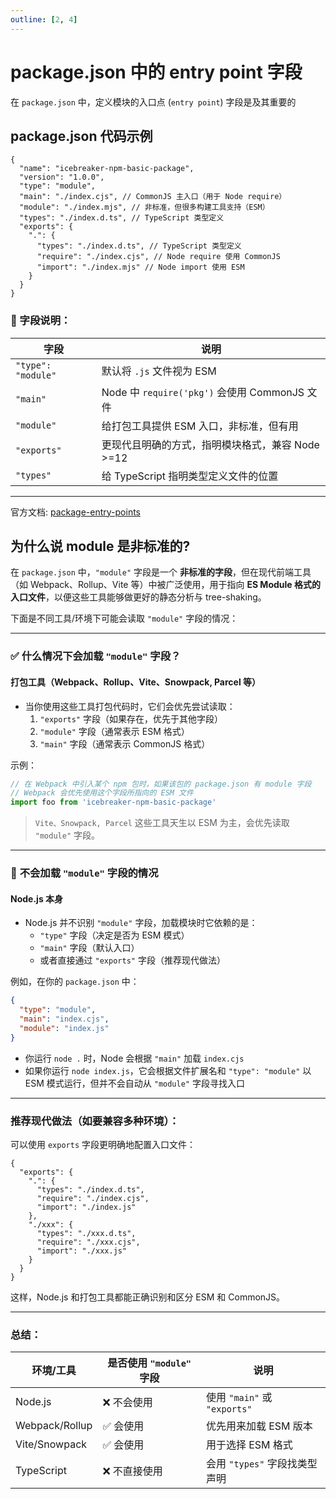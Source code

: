 ```yaml
---
outline: [2, 4]
---
```


# package.json 中的 entry point 字段

在 `package.json` 中，定义模块的入口点 (`entry point`) 字段是及其重要的

## package.json 代码示例

```jsonc
{
  "name": "icebreaker-npm-basic-package",
  "version": "1.0.0",
  "type": "module",
  "main": "./index.cjs", // CommonJS 主入口（用于 Node require）
  "module": "./index.mjs", // 非标准，但很多构建工具支持（ESM）
  "types": "./index.d.ts", // TypeScript 类型定义
  "exports": {
    ".": {
      "types": "./index.d.ts", // TypeScript 类型定义
      "require": "./index.cjs", // Node require 使用 CommonJS
      "import": "./index.mjs" // Node import 使用 ESM
    }
  }
}
```

### 📝 字段说明：

| 字段               | 说明                                             |
| ------------------ | ------------------------------------------------ |
| `"type": "module"` | 默认将 `.js` 文件视为 ESM                        |
| `"main"`           | Node 中 `require('pkg')` 会使用 CommonJS 文件    |
| `"module"`         | 给打包工具提供 ESM 入口，非标准，但有用          |
| `"exports"`        | 更现代且明确的方式，指明模块格式，兼容 Node >=12 |
| `"types"`          | 给 TypeScript 指明类型定义文件的位置             |

---

官方文档: [package-entry-points](https://nodejs.org/api/packages.html#package-entry-points)

## 为什么说 module 是非标准的?

在 `package.json` 中，`"module"` 字段是一个 **非标准的字段**，但在现代前端工具（如 Webpack、Rollup、Vite 等）中被广泛使用，用于指向 **ES Module 格式的入口文件**，以便这些工具能够做更好的静态分析与 tree-shaking。

下面是不同工具/环境下可能会读取 `"module"` 字段的情况：

---

### ✅ **什么情况下会加载 `"module"` 字段？**

#### **打包工具（Webpack、Rollup、Vite、Snowpack, Parcel 等）**

- 当你使用这些工具打包代码时，它们会优先尝试读取：
  1. `"exports"` 字段（如果存在，优先于其他字段）
  2. `"module"` 字段（通常表示 ESM 格式）
  3. `"main"` 字段（通常表示 CommonJS 格式）

示例：

```js
// 在 Webpack 中引入某个 npm 包时，如果该包的 package.json 有 module 字段
// Webpack 会优先使用这个字段所指向的 ESM 文件
import foo from 'icebreaker-npm-basic-package'
```

> `Vite、Snowpack, Parcel` 这些工具天生以 ESM 为主，会优先读取 `"module"` 字段。

---

### 🚫 **不会加载 `"module"` 字段的情况**

#### **Node.js 本身**

- Node.js 并不识别 `"module"` 字段，加载模块时它依赖的是：
  - `"type"` 字段（决定是否为 ESM 模式）
  - `"main"` 字段（默认入口）
  - 或者直接通过 `"exports"` 字段（推荐现代做法）

例如，在你的 `package.json` 中：

```json
{
  "type": "module",
  "main": "index.cjs",
  "module": "index.js"
}
```

- 你运行 `node .` 时，Node 会根据 `"main"` 加载 `index.cjs`
- 如果你运行 `node index.js`，它会根据文件扩展名和 `"type": "module"` 以 ESM 模式运行，但并不会自动从 `"module"` 字段寻找入口

---

### 推荐现代做法（如要兼容多种环境）：

可以使用 `exports` 字段更明确地配置入口文件：

```jsonc
{
  "exports": {
    ".": {
      "types": "./index.d.ts",
      "require": "./index.cjs",
      "import": "./index.js"
    },
    "./xxx": {
      "types": "./xxx.d.ts",
      "require": "./xxx.cjs",
      "import": "./xxx.js"
    }
  }
}
```

这样，Node.js 和打包工具都能正确识别和区分 ESM 和 CommonJS。

---

### 总结：

| 环境/工具      | 是否使用 `"module"` 字段 | 说明                          |
| -------------- | ------------------------ | ----------------------------- |
| Node.js        | ❌ 不会使用              | 使用 `"main"` 或 `"exports"`  |
| Webpack/Rollup | ✅ 会使用                | 优先用来加载 ESM 版本         |
| Vite/Snowpack  | ✅ 会使用                | 用于选择 ESM 格式             |
| TypeScript     | ❌ 不直接使用            | 会用 `"types"` 字段找类型声明 |
